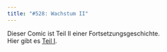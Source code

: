 ```yaml
---
title: "#528: Wachstum II"
---
```

Dieser Comic ist Teil II einer Fortsetzungsgeschichte.<br />
Hier gibt es <a href="http://www.fonflatter.de/2007/02/20/">Teil I</a>.
